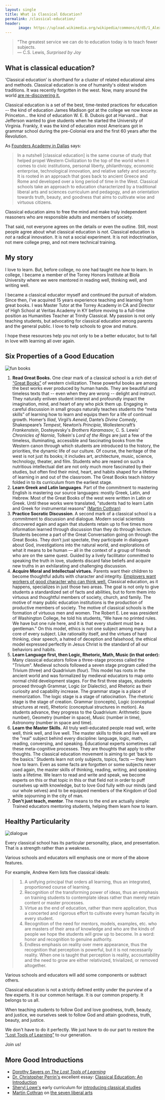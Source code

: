 ```yaml
---
layout: single
title: What is Classical Education?
permalink: /classical-education/
header:
      image: https://upload.wikimedia.org/wikipedia/commons/d/d5/1_Alexander_Nevski_Cathedral%2C_Sofia%2C_Bulgaria%2C_2017.jpg
---
```


>"The greatest service we can do to education today is to teach fewer subjects.  
― C.S. Lewis, *Surprised by Joy*


## What is classical education?

‘Classical education’ is shorthand for a cluster of related educational aims and methods.  Classical education is one of humanity's oldest wisdom traditions. It was recently forgotten in the west. Now, many around the world [are re-discovering it.](http://www.patheos.com/blogs/geneveith/2013/06/classical-education-in-the-news/)

Classical education is a set of the best, time-tested practices for education -- the kind of education James Madison got at the college we now know as Princeton... the kind of education W. E. B. Dubois got at Harvard... that Jefferson wanted to give students when he started the University of Virginia. Frankly, it was the kind of education most Americans got in grammar school during the pre-Colonial era and the first 60 years after the Revolution. 

As [Founders Academy in Dallas](https://responsiveed.com/foundersdallas/about/what-is-classical/)  says: 

>In a nutshell [classical education] is the same course of study that helped propel Western Civilization to the top of the world when it comes to civic institutions, personal liberty, philanthropy, economic enterprise, technological innovation, and relative safety and security. It is rooted in an approach that goes back to ancient Greece and Rome and developed over a long period of time in the West. Classical schools take an approach to education characterized by a traditional liberal arts and sciences curriculum and pedagogy, and an orientation towards truth, beauty, and goodness that aims to cultivate wise and virtuous citizens.

Classical education aims to free the mind and make truly independent reasoners who are responsible adults and members of society. 

That said, not everyone agrees on the details or even the outline. Still, most people agree about what classical education is *not*. Classical education is *not* a radical innovation. It is not a social experiment. It is not indoctrination, not mere college prep, and not mere technical training. 

## My story

I love to learn. But, before college, no one had taught me *how* to learn. In college, I became a member of the Torrey Honors Institute at Biola University where we were mentored in reading well, thinking well, and writing well.

I became a classical educator myself and continued the pursuit of wisdom. Since then, I've acquired 15 years experience teaching and learning from great books. I was Master Tutor at the Torrey Academy in CA and Director of High School at Veritas Academy in KY before moving to a full-time position as Humanities Teacher at Trinity Classical. My passion is not only teaching students, but advocating for classical education among parents and the general public. I love to help schools to grow and mature.  

I hope these resources help you not only to be a better educator, but to fall in love with learning all over again. 

<!--{% include toc %} when my TOC code is rehabilitated-->

## Six Properties of a Good Education

![fun books](http://keithbuhler.com/images/fun-books3.png)


1. **Read Great Books.** One clear mark of a classical school is a rich diet of [“Great Books”](https://en.wikipedia.org/wiki/Great_books) of western civilization. These powerful books are among the best works ever produced by human hands. They are beautiful and timeless texts that  -- even when they are  wrong -- delight and instruct.  They naturally enliven student interest and profoundly impact the imagination, mind, and heart of any who pick them up. Engaging in careful discussion in small groups naturally teaches students the “meta skills” of learning how to learn and equips them for a life of continual growth. Homer’s *Iliad*, Virgil’s *Aeneid*, Dante’s *Divine Comedy*, Shakespeare’s *Tempest*, Newton’s *Principia*, Wollestencraft’s *Frankenstein*, Dosteyevsky's *Brothers Karamasov*, C. S. Lewis’ *Chronicles of Narnia*, Tolkein's *Lord of the Rings* are just a few of the timeless, illuminating, accessible and fascinating books from the Western canon through which students are introduced to the history, the priorities, the dynamic life of our culture. Of course, the heritage of the west is not just its books; it includes art, architecture, music, science, technology, theater, and film. Students who are reared on such a nutritious intellectual diet are not only much more fascinated by their studies, but often find their mind, heart, and habits shaped for a lifetime of learning in and out of the classroom. The Great Books teach *history* folded in to its curriculum from the earliest stage. 
2. **Learn Greek and Latin languages**. Part of the commitment to mastering English is mastering our source languages: mostly Greek, Latin, and Hebrew. Most of the Great Books of the west were written in Latin or Greek. Until these works were translated, "students had to learn Latin and Greek for instrumental reasons" [(Martin Cothran)](https://youtu.be/dTi-R01HUIU?t=7m50s)
3. **Practice Socratic Discussion**. A second mark of a classical school is a commitment to discussion and dialogue. Modern social scientists discovered again and again that students retain up to five times more information learned through discussion than they do through lecture. Students become a part of the Great Conversation going on through the Great Books. They don’t just spectate, they participate in dialogues about God, investigations into the natural world, and explorations of what it means to be human — all in the context of a group of friends who are on the same quest. Guided by a lively facilitator committed to speaking the truth in love, students discard false beliefs and acquire new truths in an exhilarating and challenging discussion. 
4. **Acquire Moral and Intellectual virtues.** Parents want their children to become thoughtful adults with character and integrity. [Employers want workers of good character who can think well.](http://www.aarpworksearch.org/Inside/Pages/HowEmployableAmI.aspx) Classical education, as it happens, specializes in just those two areas. The goal is not only to give students a standardized set of facts and abilities, but to form them into virtuous and thoughtful members of society, church, and family. The motive of many public education institutions is the production of productive members of society. The motive of classical schools is the formation of virtuous men and women. The Robert E. Lee was president of Washington College, he told his students, “We have no printed rules. We have but one rule here, and it is that every student must be a gentleman.” On this model, ethics is not one subject among many but a core of every subject. Like rationality itself, and the virtues of hard thinking, clear speech, a hatred of deception and falsehood, the ethical model expressed perfectly in Jesus Christ is the standard of all our behaviors and habits. 
5. **Learn Language first, then Logic, Rhetoric, Math, Music (in that order):** Many classical educators follow a three-stage process called the "Trivium". Medieval schools followed a seven stage program called the Trivium (three) and Quadrivium (four). This model has roots in the ancient world and was formalized by medieval educators to map onto normal child development stages.  For the first three stages, students proceed through Grammar, Logic (or Dialectic), and Rhetoric as their curiosity and capability increase. The grammar stage is a place of memorization. The logic stage is a stage of ratiocination. The rhetoric stage is the stage of creation. Grammar (concepts), Logic (conceptual structures at rest), Rhetoric (conceptual structures in motion). As students advance, they progress to the Quadrivium: Arithmetic (pure number), Geometry (number in space), Music (number in time), Astronomy (number in space and time).
6. **Learn the Master Skills.** All truly well-educated people read well, write well, think well, and live well. The master skills to think and live well are the "real" subject behind every discipline: language, logic, math, reading, conversing, and speaking. Educational experts sometimes call these meta-cognitive processes. They are thoughts that apply to other thoughts. The classical education movement is aiming to get ‘back to the basics.’ Students learn not only subjects, topics, facts — they learn how to learn. Even as some facts are forgotten or some subjects never used again, the master skills of thinking, reading, writing, and speaking lasts a lifetime. We learn to read and write and speak, we become experts on this or that topic in this or that field not in order to puff ourselves up with knowledge, but to love God fully with our minds (and our whole selves) and to be equipped members of the Kingdom of God while sojourning in the city of man. 
6. **Don't just teach, mentor**. The means to the end are actually simple: Trained educators mentoring students, helping them learn how to learn. 



## Healthy Particularity
![dialogue](http://keithbuhler.com/images/fun-discussion.png)

Every classical school has its particular personality, place, and presentation. That is a strength rather than a weakness. 

Various schools and educators will emphasis one or more of the above features. 

For example, Andrew Kern lists five classical ideals: 

>1. A unifying principal that orders all learning, thus an integrated, proportioned course of learning.
> 2. Recognition of the transforming power of ideas, thus an emphasis on training students to contemplate ideas rather than merely retain content or master processes.
> 3. Virtue as the end of education, rather than mere application, thus a concerted and rigorous effort to cultivate every human faculty in every student.
> 4. Recognition of the need for mentors, models, examples, etc. who are masters of their area of knowledge and who are the kinds of people we hope the students will grow up to become. In a word: honor and recognition to genuine authority.
> 5. Endless emphasis on reality over mere appearance, thus the recognition that perception is powerful, but it is not necessarily reality. When one is taught that perception is reality, accountability and the need to grow are either relativized, trivialized, or removed altogether.



Various schools and educators will add some components or subtract others. 

Classical education is not a strictly defined entity under the purview of a few experts. It is our common heritage. It is our common property. It belongs to us all. 

When teaching students to follow God and love goodness, truth, beauty, and justice, we ourselves seek to follow God and attain goodness, truth, beauty, and justice.

We don't have to do it perfectly. We just have to do our part to restore the [“Lost Tools of Learning”](http://www.gbt.org/text/sayers.html) to our generation.  

Join us!


## More Good Introductions 

- [Dorothy Sayers on *The Lost Tools of Learning*](http://www.gbt.org/text/sayers.html)
- [Dr. Christopher Perrin's](http://classicalacademicpress.com/about-dr-christopher-perrin/) excellent essay: [Classical Education: An Introduction](https://drive.google.com/file/d/0B0CYQDZ8AWu8T29jRnRScmFGVGM/view?usp=sharing)
- [Sheryl Lowe's](http://www.memoriapress.com/about) early curriculum for [introducing classical studies](http://www.memoriapress.com/curriculum/introduction-classical-studies)
- [Martin Cothran](http://www.memoriapress.com/onlineschool/faculty/martin-cothran) on [the seven liberal arts](https://vimeo.com/85731207)
